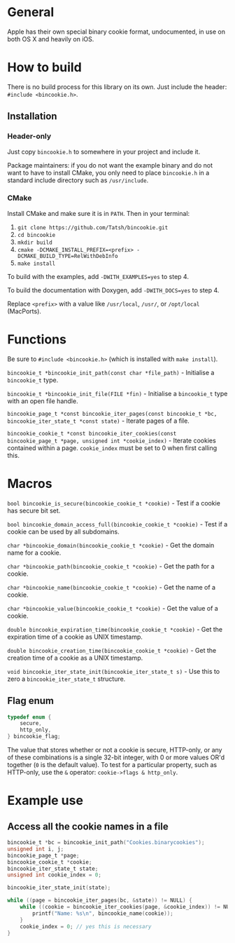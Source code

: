 # General

Apple has their own special binary cookie format, undocumented, in use on both OS X and heavily on iOS.

# How to build

There is no build process for this library on its own. Just include the header: `#include <bincookie.h>`.

## Installation

### Header-only

Just copy `bincookie.h` to somewhere in your project and include it.

Package maintainers: if you do not want the example binary and do not want to have to install CMake, you only need to place `bincookie.h` in a standard include directory such as `/usr/include`.

### CMake

Install CMake and make sure it is in `PATH`. Then in your terminal:

1. `git clone https://github.com/Tatsh/bincookie.git`
2. `cd bincookie`
3. `mkdir build`
4. `cmake -DCMAKE_INSTALL_PREFIX=<prefix> -DCMAKE_BUILD_TYPE=RelWithDebInfo`
5. `make install`

To build with the examples, add `-DWITH_EXAMPLES=yes` to step 4.

To build the documentation with Doxygen, add `-DWITH_DOCS=yes` to step 4.

Replace `<prefix>` with a value like `/usr/local`, `/usr/`, or `/opt/local` (MacPorts).

# Functions

Be sure to `#include <bincookie.h>` (which is installed with `make install`).

`bincookie_t *bincookie_init_path(const char *file_path)` - Initialise a `bincookie_t` type.

`bincookie_t *bincookie_init_file(FILE *fin)` - Initialise a `bincookie_t` type with an open file handle.

`bincookie_page_t *const bincookie_iter_pages(const bincookie_t *bc, bincookie_iter_state_t *const state)` - Iterate pages of a file.

`bincookie_cookie_t *const bincookie_iter_cookies(const bincookie_page_t *page, unsigned int *cookie_index)` - Iterate cookies contained within a page. `cookie_index` must be set to 0 when first calling this.

# Macros

`bool bincookie_is_secure(bincookie_cookie_t *cookie)` - Test if a cookie has secure bit set.

`bool bincookie_domain_access_full(bincookie_cookie_t *cookie)` - Test if a cookie can be used by all subdomains.

`char *bincookie_domain(bincookie_cookie_t *cookie)` - Get the domain name for a cookie.

`char *bincookie_path(bincookie_cookie_t *cookie)` - Get the path for a cookie.

`char *bincookie_name(bincookie_cookie_t *cookie)` - Get the name of a cookie.

`char *bincookie_value(bincookie_cookie_t *cookie)` - Get the value of a cookie.

`double bincookie_expiration_time(bincookie_cookie_t *cookie)` - Get the expiration time of a cookie as UNIX timestamp.

`double bincookie_creation_time(bincookie_cookie_t *cookie)` - Get the creation time of a cookie as a UNIX timestamp.

`void bincookie_iter_state_init(bincookie_iter_state_t s)` - Use this to zero a `bincookie_iter_state_t` structure.

## Flag enum

```c
typedef enum {
    secure,
    http_only,
} bincookie_flag;
```

The value that stores whether or not a cookie is secure, HTTP-only, or any of these combinations is a single 32-bit integer, with 0 or more values OR'd together (`0` is the default value). To test for a particular property, such as HTTP-only, use the `&` operator: `cookie->flags & http_only`.

# Example use

## Access all the cookie names in a file

```c
bincookie_t *bc = bincookie_init_path("Cookies.binarycookies");
unsigned int i, j;
bincookie_page_t *page;
bincookie_cookie_t *cookie;
bincookie_iter_state_t state;
unsigned int cookie_index = 0;

bincookie_iter_state_init(state);

while ((page = bincookie_iter_pages(bc, &state)) != NULL) {
    while ((cookie = bincookie_iter_cookies(page, &cookie_index)) != NULL) {
        printf("Name: %s\n", bincookie_name(cookie));
    }
    cookie_index = 0; // yes this is necessary
}
```
